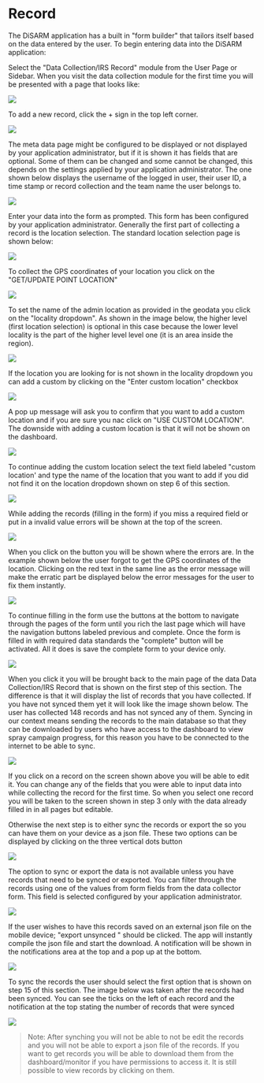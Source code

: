 # Record

The DiSARM application has a built in "form builder" that tailors itself based on the data entered by the user. To begin entering data into the DiSARM application:

Select the "Data Collection/IRS Record" module from the User Page or Sidebar. When you visit the data collection module for the first time you will be presented with a page that looks like:

![](../.gitbook/assets/app-image89.png)

To add a new record, click the + sign in the top left corner.

![](../.gitbook/assets/app-image99.png)

The meta data page might be configured to be displayed or not displayed by your application administrator, but if it is shown it has fields that are optional. Some of them can be changed and some cannot be changed, this depends on the settings applied by your application administrator. The one shown below displays the username of the logged in user, their user ID, a time stamp or record collection and the team name the user belongs to.

![](../.gitbook/assets/app-image12.png)

Enter your data into the form as prompted. This form has been configured by your application administrator. Generally the first part of collecting a record is the location selection. The standard location selection page is shown below:

![](../.gitbook/assets/app-image59.png)

To collect the GPS coordinates of your location you click on the "GET/UPDATE POINT LOCATION"

![](../.gitbook/assets/app-image70.png)

To set the name of the admin location as provided in the geodata you click on the "locality dropdown". As shown in the image below, the higher level \(first location selection\) is optional in this case because the lower level locality is the part of the higher level level one \(it is an area inside the region\).

![](../.gitbook/assets/app-image41.png)

If the location you are looking for is not shown in the locality dropdown you can add a custom by clicking on the "Enter custom location" checkbox

![](../.gitbook/assets/app-image54.png)

A pop up message will ask you to confirm that you want to add a custom location and if you are sure you nac click on "USE CUSTOM LOCATION". The downside with adding a custom location is that it will not be shown on the dashboard.

![](../.gitbook/assets/app-image69.png)

To continue adding the custom location select the text field labeled "custom location' and type the name of the location that you want to add if you did not find it on the location dropdown shown on step 6 of this section.

![](../.gitbook/assets/app-image29.png)

While adding the records \(filling in the form\) if you miss a required field or put in a invalid value errors will be shown at the top of the screen.

![](../.gitbook/assets/app-image43.png)

When you click on the button you will be shown where the errors are. In the example shown below the user forgot to get the GPS coordinates of the location. Clicking on the red text in the same line as the error message will make the erratic part be displayed below the error messages for the user to fix them instantly.

![](../.gitbook/assets/app-image44.png)

To continue filling in the form use the buttons at the bottom to navigate through the pages of the form until you rich the last page which will have the navigation buttons labeled previous and complete. Once the form is filled in with required data standards the "complete" button will be activated. All it does is save the complete form to your device only.

![](../.gitbook/assets/app-image52.png)

When you click it you will be brought back to the main page of the data Data Collection/IRS Record that is shown on the first step of this section. The difference is that it will display the list of records that you have collected. If you have not synced them yet it will look like the image shown below. The user has collected 148 records and has not synced any of them. Syncing in our context means sending the records to the main database so that they can be downloaded by users who have access to the dashboard to view spray campaign progress, for this reason you have to be connected to the internet to be able to sync.

![](../.gitbook/assets/app-image16.png)

If you click on a record on the screen shown above you will be able to edit it. You can change any of the fields that you were able to input data into while collecting the record for the first time. So when you select one record you will be taken to the screen shown in step 3 only with the data already filled in in all pages but editable.

Otherwise the next step is to either sync the records or export the so you can have them on your device as a json file. These two options can be displayed by clicking on the three vertical dots button

![](../.gitbook/assets/app-image34.png)

The option to sync or export the data is not available unless you have records that need to be synced or exported. You can filter through the records using one of the values from form fields from the data collector form. This field is selected configured by your application administrator.

![](../.gitbook/assets/app-image85.png)

If the user wishes to have this records saved on an external json file on the mobile device; "export unsynced " should be clicked. The app will instantly compile the json file and start the download. A notification will be shown in the notifications area at the top and a pop up at the bottom.

![](../.gitbook/assets/app-image32.png)

To sync the records the user should select the first option that is shown on step 15 of this section. The image below was taken after the records had been synced. You can see the ticks on the left of each record and the notification at the top stating the number of records that were synced

![](../.gitbook/assets/app-image58.png)

> Note: After synching you will not be able to not be edit the records and you will not be able to export a json file of the records. If you want to get records you will be able to download them from the dashboard/monitor if you have permissions to access it. It is still possible to view records by clicking on them.

